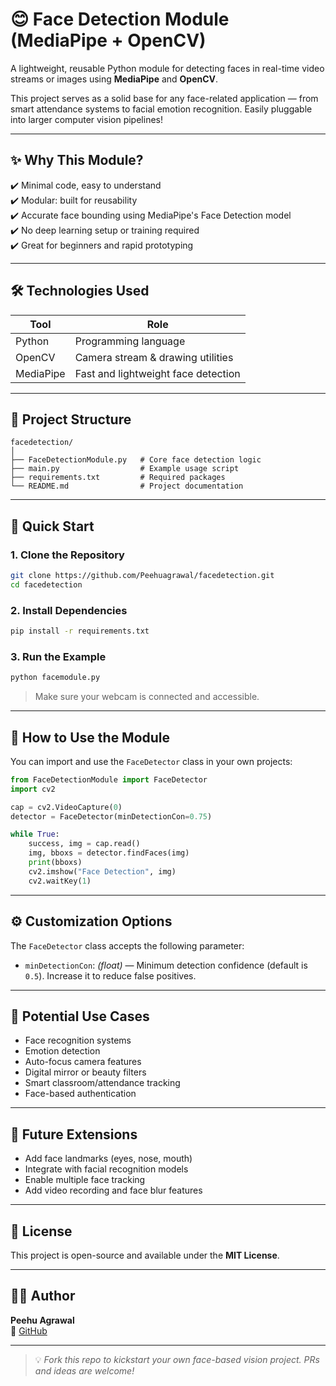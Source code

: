 # 😊 Face Detection Module (MediaPipe + OpenCV)

A lightweight, reusable Python module for detecting faces in real-time video streams or images using **MediaPipe** and **OpenCV**.

This project serves as a solid base for any face-related application — from smart attendance systems to facial emotion recognition. Easily pluggable into larger computer vision pipelines!

---

## ✨ Why This Module?

✔️ Minimal code, easy to understand  
✔️ Modular: built for reusability  
✔️ Accurate face bounding using MediaPipe's Face Detection model  
✔️ No deep learning setup or training required  
✔️ Great for beginners and rapid prototyping

---

## 🛠️ Technologies Used

| Tool        | Role                                |
|-------------|-------------------------------------|
| Python      | Programming language                |
| OpenCV      | Camera stream & drawing utilities   |
| MediaPipe   | Fast and lightweight face detection |

---

## 📂 Project Structure

```
facedetection/
│
├── FaceDetectionModule.py   # Core face detection logic
├── main.py                  # Example usage script
├── requirements.txt         # Required packages
└── README.md                # Project documentation
```

---

## 🚀 Quick Start

### 1. Clone the Repository

```bash
git clone https://github.com/Peehuagrawal/facedetection.git
cd facedetection
```

### 2. Install Dependencies

```bash
pip install -r requirements.txt
```

### 3. Run the Example

```bash
python facemodule.py
```

> Make sure your webcam is connected and accessible.

---

## 🧠 How to Use the Module

You can import and use the `FaceDetector` class in your own projects:

```python
from FaceDetectionModule import FaceDetector
import cv2

cap = cv2.VideoCapture(0)
detector = FaceDetector(minDetectionCon=0.75)

while True:
    success, img = cap.read()
    img, bboxs = detector.findFaces(img)
    print(bboxs)
    cv2.imshow("Face Detection", img)
    cv2.waitKey(1)
```

---

## ⚙️ Customization Options

The `FaceDetector` class accepts the following parameter:

- `minDetectionCon`: *(float)* — Minimum detection confidence (default is `0.5`). Increase it to reduce false positives.

---

## 🌟 Potential Use Cases

- Face recognition systems  
- Emotion detection  
- Auto-focus camera features  
- Digital mirror or beauty filters  
- Smart classroom/attendance tracking  
- Face-based authentication

---

## 🧩 Future Extensions

- Add face landmarks (eyes, nose, mouth)
- Integrate with facial recognition models
- Enable multiple face tracking
- Add video recording and face blur features

---

## 📄 License

This project is open-source and available under the **MIT License**.

---

## 🙋‍♀️ Author

**Peehu Agrawal**  
📎 [GitHub](https://github.com/Peehuagrawal)

---

> 💡 *Fork this repo to kickstart your own face-based vision project. PRs and ideas are welcome!*


